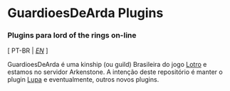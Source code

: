 # GuardioesDeArda Plugins
### Plugins para lord of the rings on-line

[ PT-BR | *[EN](./README-EN.md)* ]

GuardioesDeArda é uma kinship (ou guild) Brasileira do jogo [Lotro](https://www.lotro.com/en) e estamos no servidor Arkenstone.
A intenção deste repositório é manter o plugin [Lupa](/Lupa/README.md) e eventualmente, outros novos plugins.
